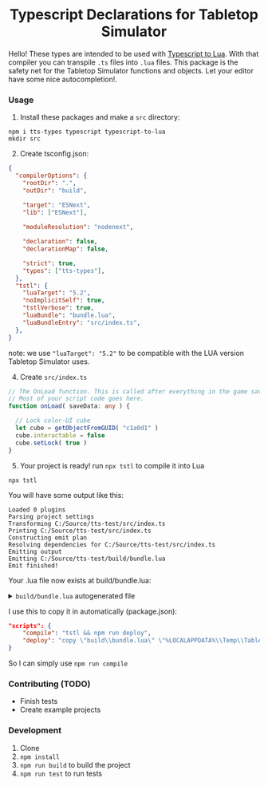 <div align="center">

# Typescript Declarations for Tabletop Simulator

</div>

Hello! These types are intended to be used with [Typescript to Lua](https://typescripttolua.github.io). With that compiler you can transpile `.ts` files into `.lua` files. This package is the safety net for the Tabletop Simulator functions and objects. Let your editor have some nice autocompletion!.

### Usage

1. Install these packages and make a `src` directory: 
```
npm i tts-types typescript typescript-to-lua
mkdir src
```
2. Create tsconfig.json:

```json
{
  "compilerOptions": {
    "rootDir": ".",
    "outDir": "build",

    "target": "ESNext",
    "lib": ["ESNext"],
    
    "moduleResolution": "nodenext",

    "declaration": false,
    "declarationMap": false,

    "strict": true,
    "types": ["tts-types"],
  },
  "tstl": {
    "luaTarget": "5.2",
    "noImplicitSelf": true,
    "tstlVerbose": true,
    "luaBundle": "bundle.lua",
    "luaBundleEntry": "src/index.ts",
  },
}
```

note: we use `"luaTarget": "5.2"` to be compatible with the LUA version Tabletop Simulator uses.

4. Create `src/index.ts`
```typescript
// The OnLoad function. This is called after everything in the game save finishes loading.
// Most of your script code goes here.
function onLoad( saveData: any ) {

  // Lock color-UI cube
  let cube = getObjectFromGUID( "c1a0d1" )
  cube.interactable = false
  cube.setLock( true )
}
```

5. Your project is ready! run `npx tstl` to compile it into Lua
```
npx tstl
```

You will have some output like this:

```
Loaded 0 plugins
Parsing project settings
Transforming C:/Source/tts-test/src/index.ts
Printing C:/Source/tts-test/src/index.ts
Constructing emit plan
Resolving dependencies for C:/Source/tts-test/src/index.ts
Emitting output
Emitting C:/Source/tts-test/build/bundle.lua
Emit finished!
```

Your .lua file now exists at build/bundle.lua:

<details>
<summary><code>build/bundle.lua</code> autogenerated file</summary>

```lua
--[[ Generated with https://github.com/TypeScriptToLua/TypeScriptToLua ]]

local ____modules = {}
local ____moduleCache = {}
local ____originalRequire = require
local function require(file, ...)
    if ____moduleCache[file] then
        return ____moduleCache[file].value
    end
    if ____modules[file] then
        local module = ____modules[file]
        ____moduleCache[file] = { value = (select("#", ...) > 0) and module(...) or module(file) }
        return ____moduleCache[file].value
    else
        if ____originalRequire then
            return ____originalRequire(file)
        else
            error("module '" .. file .. "' not found")
        end
    end
end
____modules = {
["src.index"] = function(...) 
--[[ Generated with https://github.com/TypeScriptToLua/TypeScriptToLua ]]
function onLoad(saveData)
    local cube = getObjectFromGUID("c1a0d1")
    cube.interactable = false
    cube.setLock(true)
end
 end,
}
return require("src.index", ...)
```

</details>

I use this to copy it in automatically (package.json):

```json
"scripts": {
    "compile": "tstl && npm run deploy",
    "deploy": "copy \"build\\bundle.lua\" \"%LOCALAPPDATA%\\Temp\\TabletopSimulator\\Tabletop Simulator Lua\\Global.-1.lua\""
}
```

So I can simply use `npm run compile`

### Contributing (TODO)

- Finish tests
- Create example projects

### Development

1. Clone
2. `npm install`
3. `npm run build` to build the project
4. `npm run test` to run tests